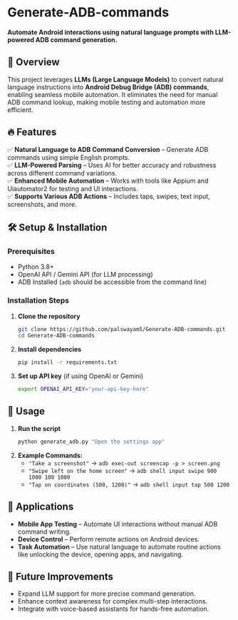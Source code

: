 # Generate-ADB-commands

**Automate Android interactions using natural language prompts with LLM-powered ADB command generation.**

## 🚀 Overview
This project leverages **LLMs (Large Language Models)** to convert natural language instructions into **Android Debug Bridge (ADB) commands**, enabling seamless mobile automation. It eliminates the need for manual ADB command lookup, making mobile testing and automation more efficient.

## 🔥 Features
✅ **Natural Language to ADB Command Conversion** – Generate ADB commands using simple English prompts.  
✅ **LLM-Powered Parsing** – Uses AI for better accuracy and robustness across different command variations.  
✅ **Enhanced Mobile Automation** – Works with tools like Appium and Uiautomator2 for testing and UI interactions.  
✅ **Supports Various ADB Actions** – Includes taps, swipes, text input, screenshots, and more.  

## 🛠️ Setup & Installation
### Prerequisites
- Python 3.8+
- OpenAI API / Gemini API (for LLM processing)
- ADB Installed (`adb` should be accessible from the command line)

### Installation Steps
1. **Clone the repository**
   ```bash
   git clone https://github.com/palswayam5/Generate-ADB-commands.git
   cd Generate-ADB-commands
   ```  
2. **Install dependencies**
   ```bash
   pip install -r requirements.txt
   ```  
3. **Set up API key** (if using OpenAI or Gemini)
   ```bash
   export OPENAI_API_KEY="your-api-key-here"
   ```  

## 🚀 Usage
1. **Run the script**
   ```bash
   python generate_adb.py "Open the settings app"
   ```  
2. **Example Commands:**  
   - `"Take a screenshot"` → `adb exec-out screencap -p > screen.png`  
   - `"Swipe left on the home screen"` → `adb shell input swipe 900 1000 100 1000`  
   - `"Tap on coordinates (500, 1200)"` → `adb shell input tap 500 1200`  

## 📌 Applications
- **Mobile App Testing** – Automate UI interactions without manual ADB command writing.  
- **Device Control** – Perform remote actions on Android devices.  
- **Task Automation** – Use natural language to automate routine actions like unlocking the device, opening apps, and navigating.  

## 🎯 Future Improvements
- Expand LLM support for more precise command generation.
- Enhance context awareness for complex multi-step interactions.
- Integrate with voice-based assistants for hands-free automation.
